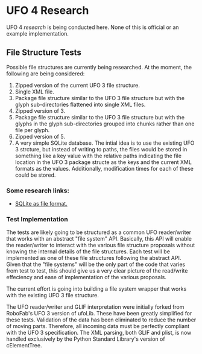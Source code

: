 # UFO 4 Research

UFO 4 *research* is being conducted here. None of this is official or an example implementation.

## File Structure Tests

Possible file structures are currently being researched. At the moment, the following are being considered:

1. Zipped version of the current UFO 3 file structure.
2. Single XML file.
3. Package file structure similar to the UFO 3 file structure but with the glyph sub-directories flattened into single XML files.
4. Zipped version of 3.
5. Package file structure similar to the UFO 3 file structure but with the glyphs in the glyph sub-directories grouped into chunks rather than one file per glyph.
6. Zipped version of 5.
7. A very simple SQLite database. The intial idea is to use the existing UFO 3 strcture, but instead of writing to paths, the files would be stored in something like a key value with the relative paths indicating the file location in the UFO 3 package structe as the keys and the current XML formats as the values. Additionally, modification times for each of these could be stored.

### Some research links:
- [SQLite as file format.](https://www.sqlite.org/appfileformat.html)

### Test Implementation

The tests are likely going to be structured as a common UFO reader/writer that works with an abstract "file system" API. Basically, this API will enable the reader/writer to interact with the various file structure proposals without knowing the internal details of the file structures. Each test will be implemented as one of these file structures following the abstract API. Given that the "file systems" will be the only part of the code that varies from test to test, this should give us a very clear picture of the read/write effeciency and ease of implementation of the various proposals.

The current effort is going into building a file system wrapper that works with the existing UFO 3 file structure.

The UFO reader/writer and GLIF interpretation were initially forked from RoboFab's UFO 3 version of ufoLib. These have been greatly simplified for these tests. Validation of the data has been eliminated to reduce the number of moving parts. Therefore, all incoming data must be perfectly compliant with the UFO 3 specification. The XML parsing, both GLIF and plist, is now handled exclusively by the Python Standard Library's version of cElementTree.